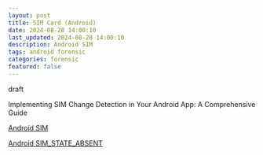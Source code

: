 ```yaml
---
layout: post
title: SIM Card (Android)  
date: 2024-08-28 14:00:10
last_updated: 2024-08-28 14:00:10
description: Android SIM 
tags: android forensic
categories: forensic
featured: false
---
```


draft

Implementing SIM Change Detection in Your Android App: A Comprehensive Guide

[Android SIM]:https://medium.com/@ssvaghasiya61/implementing-sim-change-detection-in-your-android-app-a-comprehensive-guide-8db84197241c "https://medium.com/@ssvaghasiya61/implementing-sim-change-detection-in-your-android-app-a-comprehensive-guide-8db84197241c"
[Android SIM]

[Android SIM_STATE_ABSENT]:https://developer.android.com/reference/android/telephony/TelephonyManager#SIM_STATE_ABSENT "https://developer.android.com/reference/android/telephony/TelephonyManager#SIM_STATE_ABSENT"
[Android SIM_STATE_ABSENT]


